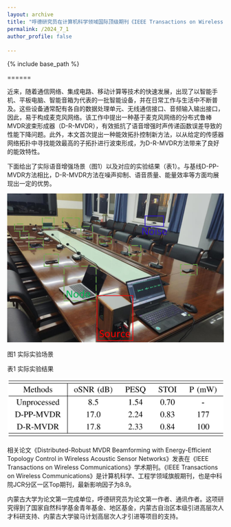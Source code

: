 ```yaml
---
layout: archive
title: "呼德研究员在计算机科学领域国际顶级期刊《IEEE Transactions on Wireless Communications》发表最新研究成果1篇"
permalink: /2024_7_1
author_profile: false

---
```


{% include base_path %}


======

近来，随着通信网络、集成电路、移动计算等技术的快速发展，出现了以智能手机、平板电脑、智能音箱为代表的一批智能设备，并在日常工作与生活中不断普及。这些设备通常配有各自的数据处理单元、无线通信接口、音频输入输出接口，因此，易于构成麦克风网络。该工作中提出一种基于麦克风网络的分布式鲁棒MVDR波束形成器（D-R-MVDR），有效抵抗了语音增强时声传递函数误差导致的性能下降问题。此外，本文首次提出一种能效拓扑控制新方法，以从给定的传感器网络拓扑中寻找能效最高的子拓扑进行波束形成，为D-R-MVDR方法带来了良好的能效特性。

下面给出了实际语音增强场景（图1）以及对应的实验结果（表1）。与基线D-PP-MVDR方法相比，D-R-MVDR方法在噪声抑制、语音质量、能量效率等方面均展现出一定的优势。

 
![图1](/images/2024_7_1.png)

图1 实际实验场景

表1 实际实验结果

![图2](/images/2024_7_3.png)


相关论文《Distributed-Robust MVDR Beamforming with Energy-Efficient Topology Control in Wireless Acoustic Sensor Networks》发表在《IEEE Transactions on Wireless Communications》学术期刊。《IEEE Transactions on Wireless Communications》是计算机科学、工程学领域旗舰期刊，也是中科院JCR分区一区Top期刊，最新影响因子为8.9。


内蒙古大学为论文第一完成单位，呼德研究员为论文第一作者、通讯作者。这项研究得到了国家自然科学基金青年基金、地区基金，内蒙古自治区本级引进高层次人才科研支持、内蒙古大学骏马计划高层次人才引进等项目的支持。


